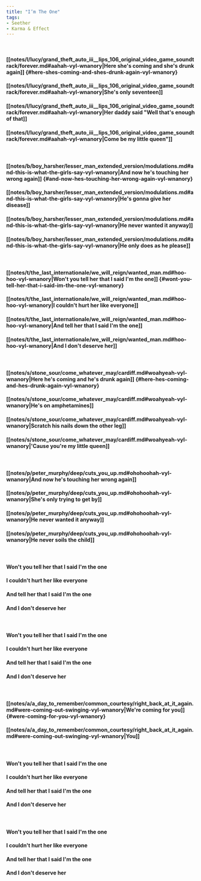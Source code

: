 ```yaml
---
title: "I’m The One"
tags:
- Seether
- Karma & Effect
---
```

&nbsp;
#### [[notes/l/lucy/grand_theft_auto_iii__lips_106_original_video_game_soundtrack/forever.md#aahah-vyl-wnanory|Here she's coming and she's drunk again]] {#here-shes-coming-and-shes-drunk-again-vyl-wnanory}
#### [[notes/l/lucy/grand_theft_auto_iii__lips_106_original_video_game_soundtrack/forever.md#aahah-vyl-wnanory|She's only seventeen]]
#### [[notes/l/lucy/grand_theft_auto_iii__lips_106_original_video_game_soundtrack/forever.md#aahah-vyl-wnanory|Her daddy said "Well that's enough of that]]
#### [[notes/l/lucy/grand_theft_auto_iii__lips_106_original_video_game_soundtrack/forever.md#aahah-vyl-wnanory|Come be my little queen"]]
&nbsp;
#### [[notes/b/boy_harsher/lesser_man_extended_version/modulations.md#and-this-is-what-the-girls-say-vyl-wnanory|And now he's touching her wrong again]] {#and-now-hes-touching-her-wrong-again-vyl-wnanory}
#### [[notes/b/boy_harsher/lesser_man_extended_version/modulations.md#and-this-is-what-the-girls-say-vyl-wnanory|He's gonna give her disease]]
#### [[notes/b/boy_harsher/lesser_man_extended_version/modulations.md#and-this-is-what-the-girls-say-vyl-wnanory|He never wanted it anyway]]
#### [[notes/b/boy_harsher/lesser_man_extended_version/modulations.md#and-this-is-what-the-girls-say-vyl-wnanory|He only does as he please]]
&nbsp;
#### [[notes/t/the_last_internationale/we_will_reign/wanted_man.md#hoo-hoo-vyl-wnanory|Won't you tell her that I said I'm the one]] {#wont-you-tell-her-that-i-said-im-the-one-vyl-wnanory}
#### [[notes/t/the_last_internationale/we_will_reign/wanted_man.md#hoo-hoo-vyl-wnanory|I couldn't hurt her like everyone]]
#### [[notes/t/the_last_internationale/we_will_reign/wanted_man.md#hoo-hoo-vyl-wnanory|And tell her that I said I'm the one]]
#### [[notes/t/the_last_internationale/we_will_reign/wanted_man.md#hoo-hoo-vyl-wnanory|And I don't deserve her]]
&nbsp;
#### [[notes/s/stone_sour/come_whatever_may/cardiff.md#woahyeah-vyl-wnanory|Here he's coming and he's drunk again]] {#here-hes-coming-and-hes-drunk-again-vyl-wnanory}
#### [[notes/s/stone_sour/come_whatever_may/cardiff.md#woahyeah-vyl-wnanory|He's on amphetamines]]
#### [[notes/s/stone_sour/come_whatever_may/cardiff.md#woahyeah-vyl-wnanory|Scratch his nails down the other leg]]
#### [[notes/s/stone_sour/come_whatever_may/cardiff.md#woahyeah-vyl-wnanory|'Cause you're my little queen]]
&nbsp;
#### [[notes/p/peter_murphy/deep/cuts_you_up.md#ohohoohah-vyl-wnanory|And now he's touching her wrong again]]
#### [[notes/p/peter_murphy/deep/cuts_you_up.md#ohohoohah-vyl-wnanory|She's only trying to get by]]
#### [[notes/p/peter_murphy/deep/cuts_you_up.md#ohohoohah-vyl-wnanory|He never wanted it anyway]]
#### [[notes/p/peter_murphy/deep/cuts_you_up.md#ohohoohah-vyl-wnanory|He never soils the child]]
&nbsp;
#### Won't you tell her that I said I'm the one
#### I couldn't hurt her like everyone
#### And tell her that I said I'm the one
#### And I don't deserve her
&nbsp;
#### Won't you tell her that I said I'm the one
#### I couldn't hurt her like everyone
#### And tell her that I said I'm the one
#### And I don't deserve her
&nbsp;
#### [[notes/a/a_day_to_remember/common_courtesy/right_back_at_it_again.md#were-coming-out-swinging-vyl-wnanory|We're coming for you]] {#were-coming-for-you-vyl-wnanory}
#### [[notes/a/a_day_to_remember/common_courtesy/right_back_at_it_again.md#were-coming-out-swinging-vyl-wnanory|You]]
&nbsp;
#### Won't you tell her that I said I'm the one
#### I couldn't hurt her like everyone
#### And tell her that I said I'm the one
#### And I don't deserve her
&nbsp;
#### Won't you tell her that I said I'm the one
#### I couldn't hurt her like everyone
#### And tell her that I said I'm the one
#### And I don't deserve her
